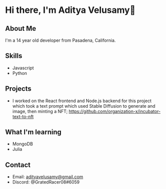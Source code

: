 # Hi there, I'm Aditya Velusamy👋
## About Me
I'm a 14 year old developer from Pasadena, California.
## Skills
* Javascript
* Python
## Projects 
* I worked on the React frontend and Node.js backend for this project which took a text prompt which used Stable Diffusion to generate and image, then minting a NFT; https://github.com/organization-x/incubator-text-to-nft

## What I'm learning
* MongoDB
* Julia
## Contact
* Email: adityavelusamy@gmail.com
* Discord: @GratedRacer08#6059
